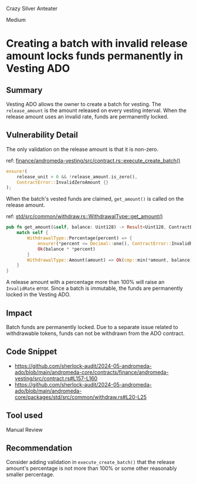 Crazy Silver Anteater

Medium

# Creating a batch with invalid release amount locks funds permanently in Vesting ADO

## Summary
Vesting ADO allows the owner to create a batch for vesting. The `release_amount` is the amount released on every vesting interval. When the release amount uses an invalid rate, funds are permanently locked.

## Vulnerability Detail
The only validation on the release amount is that it is non-zero.

ref: [finance/andromeda-vesting/src/contract.rs::execute_create_batch()](https://github.com/sherlock-audit/2024-05-andromeda-ado/blob/main/andromeda-core/contracts/finance/andromeda-vesting/src/contract.rs#L157-L160)
```rust
ensure!(
    release_unit > 0 && !release_amount.is_zero(),
    ContractError::InvalidZeroAmount {}
);
```

When the batch's vested funds are claimed, `get_amount()` is called on the release amount.

ref: [std/src/common/withdraw.rs::WithdrawalType::get_amount()](https://github.com/sherlock-audit/2024-05-andromeda-ado/blob/main/andromeda-core/packages/std/src/common/withdraw.rs#L20-L25)
```rust
pub fn get_amount(&self, balance: Uint128) -> Result<Uint128, ContractError> {
    match self {
        WithdrawalType::Percentage(percent) => {
            ensure!(*percent <= Decimal::one(), ContractError::InvalidRate {});
            Ok(balance * *percent)
        }
        WithdrawalType::Amount(amount) => Ok(cmp::min(*amount, balance)),
    }
}
```

A release amount with a percentage more than 100% will raise an `InvalidRate` error. Since a batch is immutable, the funds are permanently locked in the Vesting ADO.

## Impact
Batch funds are permanently locked. Due to a separate issue related to withdrawable tokens, funds can not be withdrawn from the ADO contract.

## Code Snippet
- https://github.com/sherlock-audit/2024-05-andromeda-ado/blob/main/andromeda-core/contracts/finance/andromeda-vesting/src/contract.rs#L157-L160
- https://github.com/sherlock-audit/2024-05-andromeda-ado/blob/main/andromeda-core/packages/std/src/common/withdraw.rs#L20-L25
 
## Tool used
Manual Review

## Recommendation
Consider adding validation in `execute_create_batch()` that the release amount's percentage is not more than 100% or some other reasonably smaller percentage.